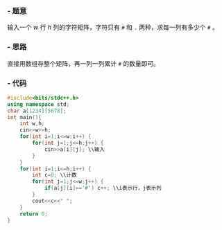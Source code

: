 ### - 题意
输入一个 $w$ 行 $h$ 列的字符矩阵，字符只有 `#` 和 `.` 两种，求每一列有多少个 `#` 。

### - 思路
直接用数组存整个矩阵，再一列一列累计 `#` 的数量即可。

### - 代码
```cpp
#include<bits/stdc++.h>
using namespace std;
char a[1234][5678];
int main(){
	int w,h;
	cin>>w>>h;
	for(int i=1;i<=w;i++) {
		for(int j=1;j<=h;j++) {
			cin>>a[i][j]; \\输入
		}
	}
	for(int i=1;i<=h;i++) {
		int c=0; \\计数
		for(int j=1;j<=w;j++) {
			if(a[j][i]=='#') c++; \\i表示行，j表示列
		}
		cout<<c<<" ";
	}
	return 0;
} 
```
